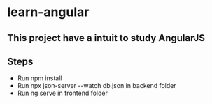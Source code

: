 # learn-angular

## This project have a intuit to study AngularJS

## Steps

* Run npm install
* Run npx json-server --watch db.json in backend folder
* Run ng serve in frontend folder
